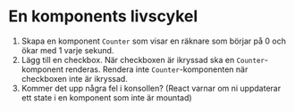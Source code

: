 # En komponents livscykel

1. Skapa en komponent `Counter` som visar en räknare som börjar på 0 och ökar med 1 varje sekund.
2. Lägg till en checkbox. När checkboxen är ikryssad ska en `Counter`-komponent renderas. Rendera inte `Counter`-komponenten när checkboxen inte är ikryssad.
3. Kommer det upp några fel i konsollen? (React varnar om ni uppdaterar ett state i en komponent som inte är mountad)